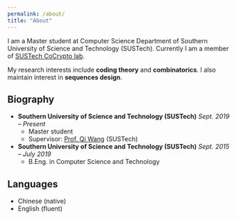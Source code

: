 ```yaml
---
permalink: /about/
title: "About"
---
```


I am a Master student at Computer Science Department of Southern University of Science and Technology (SUSTech). Currently I am a member of [SUSTech CoCrypto lab](https://cryptosus.tech).

My research interests include **coding theory** and **combinatorics**. I also maintain interest in **sequences design**.


## Biography

- **Southern University of Science and Technology (SUSTech)** *Sept. 2019 – Present* 
  - Master student
  - Supervisor: [Prof. Qi Wang](http://cse.sustech.edu.cn/faculty/~wangqi/) (SUSTech)
- **Southern University of Science and Technology (SUSTech)** *Sept. 2015 – July 2019*
  - B.Eng. in Computer Science and Technology

## Languages
- Chinese (native)
- English (fluent)